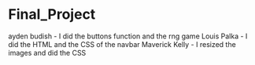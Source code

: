 # Final_Project
ayden budish - I did the buttons function and the rng game
Louis Palka - I did the HTML and the CSS of the navbar
Maverick Kelly - I resized the images and did the CSS